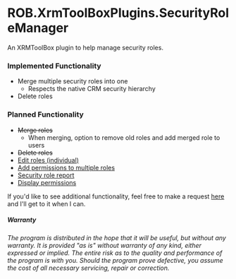 # ROB.XrmToolBoxPlugins.SecurityRoleManager
An XRMToolBox plugin to help manage security roles.

### Implemented Functionality
* Merge multiple security roles into one
  * Respects the native CRM security hierarchy
* Delete roles

### Planned Functionality
* ~~Merge roles~~
  * When merging, option to remove old roles and add merged role to users
* ~~Delete roles~~
* [Edit roles (individual)](https://github.com/arirobbins/ROB.XrmToolBoxPlugins.SecurityRoleMerge/issues/3)
* [Add permissions to multiple roles](https://github.com/arirobbins/ROB.XrmToolBoxPlugins.SecurityRoleMerge/issues/4)
* [Security role report](https://github.com/arirobbins/ROB.XrmToolBoxPlugins.SecurityRoleMerge/issues/5)
* [Display permissions](https://github.com/arirobbins/ROB.XrmToolBoxPlugins.SecurityRoleMerge/issues/6)
 
If you'd like to see additional functionality, feel free to make a request [here](https://github.com/arirobbins/ROB.XrmToolBoxPlugins.SecurityRoleMerge/issues) and I'll get to it when I can.
##### Warranty
*The program is distributed in the hope that it will be useful, but without any warranty. It is provided "as is" without warranty of any kind, either expressed or implied. The entire risk as to the quality and performance of the program is with you. Should the program prove defective, you assume the cost of all necessary servicing, repair or correction.* 
